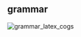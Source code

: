## grammar

<!-- ![grammar_latex_cogs](https://latex.codecogs.com/png.latex?%5Cdpi%7B100%7D&space;%5Cbegin%7Balign*%7D&space;%5Ctext%7Bprogram%7D&space;&%5Cto&space;%5Ctext%7Bstatement*%7D&space;%5Ctext%7BEOF%7D&space;%5C%5C&space;%5Ctext%7Bstatement%7D&space;&%5Cto&space;%5Ctext%7Breturn%7D&space;%5C%5C&space;%5Ctext%7Breturn%7D&space;&%5Cto&space;%5Bretourner%5D%5Ctext%7B&space;expr&space;%5B;%5D%7D&space;%5C%5C&space;%5Ctext%7Bexpr%7D&space;&%5Cto&space;%5Ctext%7Bliteral%7D&space;%5C%5C&space;%5Ctext%7Bliteral%7D&space;&%5Cto&space;%5Ctext%7Bnumber%7D&space;%5C%5C&space;%5Cend%7Balign*%7D) -->

<!-- ![grammar_latex_cogs](<https://latex.codecogs.com/png.image?%5Cinline%20%5Clarge%20%5Cdpi%7B150%7D%5Cbg%7Bblack%7D$$%5Cbegin%7Balign*%7D%5Ctext%7Bprogram%7D&%5Cto%5Ctext%7Bstatement%7D*%5Ctext%7BEOF%7D%5C%5C%5Ctext%7Bstatement%7D&%5Cto%5Ctext%7Breturn%7D%5C%5C%5Ctext%7Breturn%7D&%5Cto%5B%5Ctext%7Bretourner%7D%5D%5Ctext%7Bexpr%5B;%5D%7D%5C%5C%5Ctext%7Bexpr%7D&%5Cto%5Ctext%7Bterm%7D%5C((%5B+%5D%7C%5B-%5D)%5Ctext%7Bterm%7D)*%5C%5C%5Ctext%7Bterm%7D&%5Cto%5Ctext%7Bfactor%7D%5C((%5B*%5D%7C%5B/%5D)%5Ctext%7Bfactor%7D)*%5C%5C%5Ctext%7Bfactor%7D&%5Cto%5B(%5D%5Ctext%7Bexpr%7D%5B)%5D%5C;%7C%5C;%5Ctext%7Bprimary%7D%5C%5C%5Ctext%7Bprimary%7D&%5Cto%5Ctext%7Bnumber%7D%5Cend%7Balign*%7D$$>) -->

<!-- $$
\begin{align*}
\text{program} &\to \text{statement}* \text{ EOF} \\
\text{statement} &\to \text{return} \;|\; \text{varDecl} \\
\text{return} &\to [retourner]\text{ expr [;]} \\
\text{varDecl} &\to [soit]\text{ identifier [=] expr [;]} \\
\text{expr} &\to \text{term}\ (([+]|[-])\text{ term})* \\
\text{term} &\to \text{factor}\ (([*]|[/])\text{ factor})* \\
\text{factor} &\to [(]\text{ expr }[)] \;|\; \text{primary} \\
\text{primary} &\to \text{number} \;|\; \text{identifier}
\end{align*}
$$ -->

<!-- ![grammar_latex_cogs](<https://latex.codecogs.com/png.image?%5Cinline%20%5Clarge%20%5Cdpi%7B150%7D%5Cbg%7Bblack%7D$$%5Cbegin%7Balign*%7D%5Ctext%7Bprogram%7D&%5Cto%5Ctext%7Bstatement%7D*%5Ctext%7BEOF%7D%5C%5C%5Ctext%7Bstatement%7D&%5Cto%5Ctext%7Breturn%7D%5C;%7C%5C;%5Ctext%7BvarDecl%7D%5C%5C%5Ctext%7Breturn%7D&%5Cto%5Bretourner%5D%5Ctext%7Bexpr%5B;%5D%7D%5C%5C%5Ctext%7BvarDecl%7D&%5Cto%5Bsoit%5D%5Ctext%7Bidentifier%5B=%5Dexpr%5B;%5D%7D%5C%5C%5Ctext%7Bexpr%7D&%5Cto%5Ctext%7Bterm%7D%5C((%5B+%5D%7C%5B-%5D)%5Ctext%7Bterm%7D)*%5C%5C%5Ctext%7Bterm%7D&%5Cto%5Ctext%7Bfactor%7D%5C((%5B*%5D%7C%5B/%5D)%5Ctext%7Bfactor%7D)*%5C%5C%5Ctext%7Bfactor%7D&%5Cto%5B(%5D%5Ctext%7Bexpr%7D%5B)%5D%5C;%7C%5C;%5Ctext%7Bprimary%7D%5C%5C%5Ctext%7Bprimary%7D&%5Cto%5Ctext%7Bnumber%7D%5C;%7C%5C;%5Ctext%7Bidentifier%7D%5Cend%7Balign*%7D$$>) -->

<!-- $$
\begin{align*}
\text{program} &\to \text{statement}* \text{ EOF} \\
\text{statement} &\to \text{return} \;|\; \text{varDecl} \\
\text{return} &\to [retourner]\text{ expr [;]} \\
\text{varDecl} &\to [soit]\text{ identifier [=] expr [;]} \\
\text{expr} &\to \text{arithmetic}\ ((\text{==}|\text{!=}|< |\leq |> |\geq )\text{ arithmetic})* \\
\text{arithmetic} &\to \text{term}\ (([+]|[-])\text{ term})* \\
\text{term} &\to \text{factor}\ (([*]|[/])\text{ factor})* \\
\text{factor} &\to [(]\text{ expr }[)] \;|\; \text{primary} \\
\text{primary} &\to \text{number} \;|\; \text{identifier}
\end{align*}
$$ -->

![grammar_latex_cogs](<https://latex.codecogs.com/png.image?%5Cinline%20%5Clarge%20%5Cdpi%7B150%7D%5Cbg%7Bblack%7D$$%5Cbegin%7Balign*%7D%5Ctext%7Bprogram%7D&%5Cto%5Ctext%7Bstatement%7D*%5Ctext%7BEOF%7D%5C%5C%5Ctext%7Bstatement%7D&%5Cto%5Ctext%7Breturn%7D%5C;%7C%5C;%5Ctext%7BvarDecl%7D%5C%5C%5Ctext%7Breturn%7D&%5Cto%5Bretourner%5D%5Ctext%7Bexpr%5B;%5D%7D%5C%5C%5Ctext%7BvarDecl%7D&%5Cto%5Bsoit%5D%5Ctext%7Bidentifier%5B=%5Dexpr%5B;%5D%7D%5C%5C%5Ctext%7Bexpr%7D&%5Cto%5Ctext%7Barithmetic%7D%5C((%5Ctext%7B==%7D%7C%5Ctext%7B!=%7D%7C%3C%7C%5Cleq%7C%3E%7C%5Cgeq)%5Ctext%7Barithmetic%7D)*%5C%5C%5Ctext%7Barithmetic%7D&%5Cto%5Ctext%7Bterm%7D%5C((%5B+%5D%7C%5B-%5D)%5Ctext%7Bterm%7D)*%5C%5C%5Ctext%7Bterm%7D&%5Cto%5Ctext%7Bfactor%7D%5C((%5B*%5D%7C%5B/%5D)%5Ctext%7Bfactor%7D)*%5C%5C%5Ctext%7Bfactor%7D&%5Cto%5B(%5D%5Ctext%7Bexpr%7D%5B)%5D%5C;%7C%5C;%5Ctext%7Bprimary%7D%5C%5C%5Ctext%7Bprimary%7D&%5Cto%5Ctext%7Bnumber%7D%5C;%7C%5C;%5Ctext%7Bidentifier%7D%5Cend%7Balign*%7D$$>)
